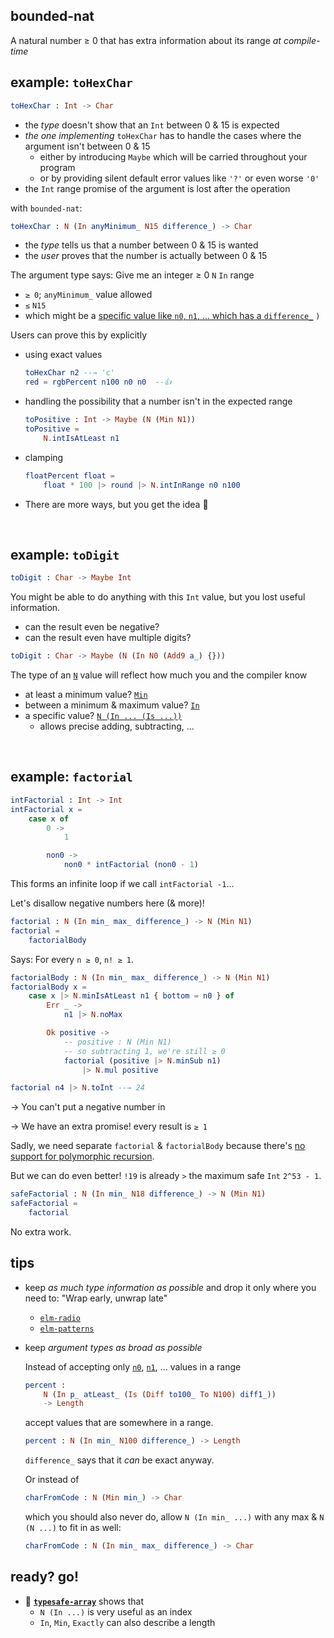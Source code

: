 ## bounded-nat

A natural number ≥ 0 that has extra information about its range _at compile-time_

## example: `toHexChar`

```elm
toHexChar : Int -> Char
```

  - the _type_ doesn't show that an `Int` between 0 & 15 is expected
  - _the one implementing_ `toHexChar` has to handle the cases where the argument isn't between 0 & 15
      - either by introducing `Maybe` which will be carried throughout your program
      - or by providing silent default error values like `'?'` or even worse `'0'`
  - the `Int` range promise of the argument is lost after the operation

with `bounded-nat`:
```elm
toHexChar : N (In anyMinimum_ N15 difference_) -> Char
```

  - the _type_ tells us that a number between 0 & 15 is wanted
  - the _user_ proves that the number is actually between 0 & 15

The argument type says: Give me an integer ≥ 0 `N` `In` range
  - `≥ 0`; `anyMinimum_` value allowed
  - `≤` `N15`
  - which might be a [specific value like `n0`, `n1`, ... which has a `difference_`](N#Is) `)`

Users can prove this by explicitly

  - using exact values

    ```elm
    toHexChar n2 --→ 'c'
    red = rgbPercent n100 n0 n0  --👍
    ```

  - handling the possibility that a number isn't in the expected range

    ```elm
    toPositive : Int -> Maybe (N (Min N1))
    toPositive =
        N.intIsAtLeast n1
    ```

  - clamping

    ```elm
    floatPercent float =
        float * 100 |> round |> N.intInRange n0 n100
    ```

  - There are more ways, but you get the idea 🙂

&emsp;


## example: `toDigit`

```elm
toDigit : Char -> Maybe Int
```

You might be able to do anything with this `Int` value, but you lost useful information.

  - can the result even be negative?
  - can the result even have multiple digits?

```elm
toDigit : Char -> Maybe (N (In N0 (Add9 a_) {}))
```

The type of an [`N`](N#N) value will reflect how much you and the compiler know

  - at least a minimum value? [`Min`](N#Min)
  - between a minimum & maximum value? [`In`](N#In)
  - a specific value? [`N (In ... (Is ...))`](N#Is)
    - allows precise adding, subtracting, ...


&emsp;


## example: `factorial`

```elm
intFactorial : Int -> Int
intFactorial x =
    case x of
        0 ->
            1

        non0 ->
            non0 * intFactorial (non0 - 1)
```

This forms an infinite loop if we call `intFactorial -1`...

Let's disallow negative numbers here (& more)!

```elm
factorial : N (In min_ max_ difference_) -> N (Min N1)
factorial =
    factorialBody
```
Says: For every `n ≥ 0`, `n! ≥ 1`.
```elm
factorialBody : N (In min_ max_ difference_) -> N (Min N1)
factorialBody x =
    case x |> N.minIsAtLeast n1 { bottom = n0 } of
        Err _ ->
            n1 |> N.noMax

        Ok positive ->
            -- positive : N (Min N1)
            -- so subtracting 1, we're still ≥ 0
            factorial (positive |> N.minSub n1)
                |> N.mul positive

factorial n4 |> N.toInt --→ 24
```

→ You can't put a negative number in

→ We have an extra promise! every result is `≥ 1`

Sadly, we need separate `factorial` & `factorialBody` because there's [no support for polymorphic recursion](https://github.com/elm/compiler/issues/2180).

But we can do even better!
`!19` is already `>` the maximum safe `Int` `2^53 - 1`.

```elm
safeFactorial : N (In min_ N18 difference_) -> N (Min N1)
safeFactorial =
    factorial
```

No extra work.


## tips

  - keep _as much type information as possible_ and drop it only where you need to: "Wrap early, unwrap late"
      - [`elm-radio`](https://elm-radio.com/episode/wrap-early-unwrap-late/)
      - [`elm-patterns`](https://sporto.github.io/elm-patterns/basic/wrap-early.html)

  - keep _argument types as broad as possible_
    
    Instead of accepting only [`n0`](N#n0), [`n1`](N#n1), ... values in a range

    ```elm
    percent :
        N (In p_ atLeast_ (Is (Diff to100_ To N100) diff1_))
        -> Length
    ```
    accept values that are somewhere in a range.

    ```elm
    percent : N (In min_ N100 difference_) -> Length
    ```

    `difference_` says that it _can_ be exact anyway.
    
    Or instead of

    ```elm
    charFromCode : N (Min min_) -> Char
    ```

    which you should also never do, allow `N (In min_ ...)` with any max & `N (N ...)` to fit in as well:

    ```elm
    charFromCode : N (In min_ max_ difference_) -> Char
    ```

## ready? go!

- 👀 **[`typesafe-array`][typesafe-array]** shows that
    - `N (In ...)` is very useful as an index
    - `In`, `Min`, `Exactly` can also describe a length

[typesafe-array]: https://package.elm-lang.org/packages/lue-bird/elm-typesafe-array/latest/
